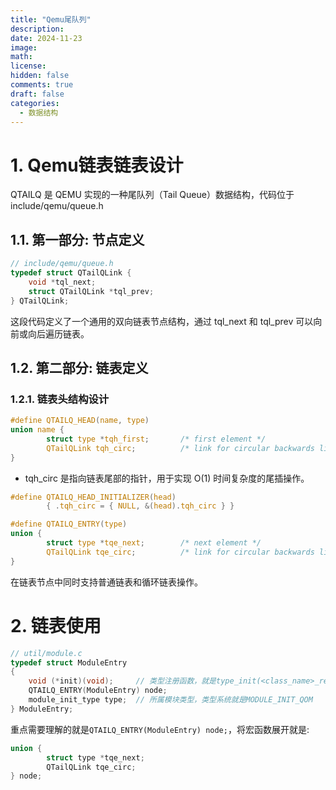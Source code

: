 ```yaml
---
title: "Qemu尾队列"
description: 
date: 2024-11-23
image: 
math: 
license: 
hidden: false
comments: true
draft: false
categories:
  - 数据结构
---
```



# 1. Qemu链表链表设计
QTAILQ 是 QEMU 实现的一种尾队列（Tail Queue）数据结构，代码位于include/qemu/queue.h  
## 1.1. 第一部分: 节点定义  
```c
// include/qemu/queue.h
typedef struct QTailQLink {
    void *tql_next;
    struct QTailQLink *tql_prev;
} QTailQLink;
```
这段代码定义了一个通用的双向链表节点结构，通过 tql_next 和 tql_prev 可以向前或向后遍历链表。   

## 1.2. 第二部分: 链表定义 
### 1.2.1. 链表头结构设计
```c
#define QTAILQ_HEAD(name, type)                                         \
union name {                                                            \
        struct type *tqh_first;       /* first element */               \
        QTailQLink tqh_circ;          /* link for circular backwards list */ \
}
```
- tqh_circ 是指向链表尾部的指针，用于实现 O(1) 时间复杂度的尾插操作。   


```c
#define QTAILQ_HEAD_INITIALIZER(head)                                   \
        { .tqh_circ = { NULL, &(head).tqh_circ } }
```


```c
#define QTAILQ_ENTRY(type)                                              \
union {                                                                 \
        struct type *tqe_next;        /* next element */                \
        QTailQLink tqe_circ;          /* link for circular backwards list */ \
}
```

在链表节点中同时支持普通链表和循环链表操作。   

# 2. 链表使用
```c
// util/module.c
typedef struct ModuleEntry
{
    void (*init)(void);     // 类型注册函数，就是type_init(<class_name>_register_types);中的<class_name>_register_types
    QTAILQ_ENTRY(ModuleEntry) node;
    module_init_type type;  // 所属模块类型，类型系统就是MODULE_INIT_QOM
} ModuleEntry;
```

重点需要理解的就是`QTAILQ_ENTRY(ModuleEntry) node;`，将宏函数展开就是:   
```c
union {
        struct type *tqe_next;
        QTailQLink tqe_circ;
} node;
```